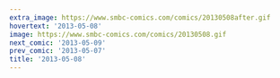 ```yaml
---
extra_image: https://www.smbc-comics.com/comics/20130508after.gif
hovertext: '2013-05-08'
image: https://www.smbc-comics.com/comics/20130508.gif
next_comic: '2013-05-09'
prev_comic: '2013-05-07'
title: '2013-05-08'
---
```


